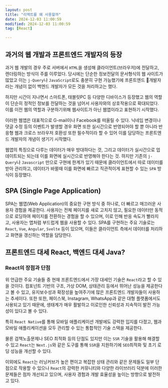 ```yaml
---
layout: post
title: "리액트를 왜 사용할까"
date: 2024-12-03 11:00:59
modified: 2024-12-03 11:00:59
tag: [React]

---
```


## 과거의 웹 개발과 프론트엔드 개발자의 등장
과거 웹 개발의 경우 주로 서버에서 `HTML`을 생성해 클라이언트(브라우저)에 전달하고, 렌더링하는 방식이 주를 이루었다.
당시에는 단순한 정보전달의 문서형식의 웹 사이트가 많았고 이는 `j-Query`나 `JavaScript`로도 충분히 구현 가능했기에 프론트엔드 개발자라는 개념이 없이 백엔드 개발자가 모든 것을 처리하고는 했다. 



하지만 시간이 지나면서 스마트폰, 태블릿PC 등 다양한 디바이스가 등장했고 웹의 역할이  단순히 정적인 정보를 전달하는 것을 넘어서 사용자와의 상호작용으로 확대되었다. 이를 이전 웹의 역할과 구분하기위해 웹사이트가 아닌 웹앱이라고 표현하기 시작했다.

 이러한 웹앱은 대표적으로 G-mail이나 Facebook를 떠올릴 수 있다. 닉네임 변경이나 댓글 수정 등의 이벤트가 발생할 경우 화면 또한 실시간으로 반영되어야 할 뿐 아니라 반응형 웹과 크로스 브라우저 호환성 또한 필수적이라 할 수 있어 이를  담당하는 프론트엔드 개발자의 개념이 생기기 시작했다. 


 웹앱의 특징으로 다루는 데이터가 매우 방대하다는 것, 그리고 데이터가 실시간으로  업데이트되는 되는데 이를 화면에 실시간으로 반영해야 한다는 것. 하지만 기존의 `j-Query`나 `Javascript` 만으로 구현에 한계가 있기 때문에 클라이언트에서 따로 데이터를 받아 관리하고, 데이터가 바뀔때 이를 화면에 빠르고 직관적이게 표현할 수 있는 `SPA` 방식이 등장했다.


## SPA (Single Page Application)
SPA는 웹앱(Web Application)의 중요한 구현 방식 중 하나로, 더 빠르고 매끄러운 사용자 경험을 제공한다. 사용자는 전체 페이지를 새로 고치지 않고, 필요한 데이터만 동적으로 로딩하여 페이지를 전환하는 경험을 할 수 있으며, 이로 인해 반응 속도가 빨라지고, 사용자는 앱처럼 부드럽게 웹을 사용할 수 있다.
SPA를 구현하는 주요 기술로는 `React`, `Vue`, `Angular`, `Svelte` 등이 있으며, 이들은 클라이언트 측에서 데이터를 처리하고 화면을 갱신하는 역할을 담당한다.

## 프론트엔드 대세 React, 백엔드 대세 Java? 
### React의 장점과 단점 
위 언급한 주요 기술들 중 현재 프론트엔드에서 가장 대세인 기술은 `React`라고 할 수 있을 것이다. 컴포넌트 기반의 구조, 가상 DOM, 상태관리 등에서 뛰어난 성능을 제공한다고 볼 수 있고, 유지보수성과 확장성을 높여주기에 많은 프론트엔드 개발자들이 사용하는 추세이다. 또한 또한, 페이스북, Instagram, WhatsApp과 같은 대형 플랫폼에서도 사용되고 있기 때문에, 생태계가 매우 활발하고 이로인한 신뢰성과 지속적이 발전 가능성이 있다고 볼 수 있다.  

특히 `React Native`를 통해 모바일 애플리케이션 개발에도 강력한 입지를 다졌고, 웹과 모바일 애플리케이션을 모두 관리할 수 있는 통합적인 기술 스택을 제공한다.

물론 검책노출문제나 SEO 최적화 등의 단점도 있지만 이는 `SSR` 기술을 활용해 해결할 수 있고 `React`는 `Next.js`와 같은 도구를 통해 `SSR`을 지원하기에 `SEO`최적화 및 초기 로딩 성능을 개선할 수 있다. 

이외에도 `React`는 러닝커브가 높은 편이고 복잡한 상태 관리와 같은 문제들도 일부 단점으로 작용할 수 있으나  `React`의 강력한 커뮤니티와 다양한 라이브러리 덕분에 이러한 문제들은 점차 개선되고 있으며, 사용자 경험과 개발 효율성을 높이는 방향으로 발전하고 있다. 